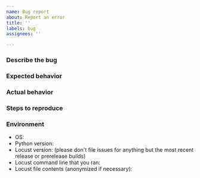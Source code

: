 ```yaml
---
name: Bug report
about: Report an error
title: ''
labels: bug
assignees: ''

---
```


<!-- 
If you have a general question about how to use Locust, please check Stack Overflow first https://stackoverflow.com/questions/tagged/locust

You can also ask new questions on SO, https://stackoverflow.com/questions/ask just remember to tag your question with "locust". Do not immediately post your issue here after posting to SO, wait for an answer there instead.

Use this form only for reporting actual bugs in Locust. Remember, the developers of Locust are unpaid volunteers, so make sure you have tried everything you can think of before filing a bug :) 

Always make sure you are running an up to date Locust version (pip3 install -U locust)
-->

### Describe the bug
<!-- A clear and concise description of what the bug is -->

### Expected behavior
<!-- Tell us what you think should happen -->

### Actual behavior
<!-- Tell us what happens instead. Include screenshots if this an issue with the GUI. -->

### Steps to reproduce
<!-- Please provide a minimal reproducible code example (https://stackoverflow.com/help/minimal-reproducible-example) --> 

### Environment

- OS:
- Python version:
- Locust version: (please don't file issues for anything but the most recent release or prerelease builds)
- Locust command line that you ran:
- Locust file contents (anonymized if necessary):
